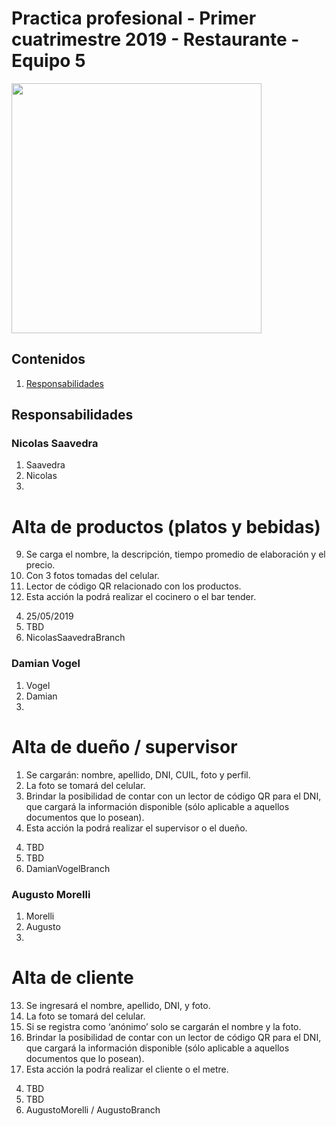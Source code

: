 # Practica profesional - Primer cuatrimestre 2019 - Restaurante - Equipo 5

<img src="https://vignette.wikia.nocookie.net/vrchat-legends/images/f/ff/Teem_five.jpg/revision/latest?cb=20180527122115" width="400" />

## Contenidos

1. [Responsabilidades](#responsabilidades)

## <a name="responsabilidades"></a><b>Responsabilidades</b>

### Nicolas Saavedra

1. Saavedra
2. Nicolas
3. 

  # Alta de productos (platos y bebidas)
  9) Se carga el nombre, la descripción, tiempo promedio de elaboración y el precio.
  10) Con 3 fotos tomadas del celular.
  11) Lector de código QR relacionado con los productos.
  12) Esta acción la podrá realizar el cocinero o el bar tender.

4. 25/05/2019
5. TBD
6. NicolasSaavedraBranch

### Damian Vogel

1. Vogel
2. Damian
3. 

  # Alta de dueño / supervisor
  1) Se cargarán: nombre, apellido, DNI, CUIL, foto y perfil.
  2) La foto se tomará del celular.
  3) Brindar la posibilidad de contar con un lector de código QR para el DNI, que cargará la información disponible (sólo aplicable a aquellos documentos que lo posean).
  4) Esta acción la podrá realizar el supervisor o el dueño.

4. TBD
5. TBD
6. DamianVogelBranch

### Augusto Morelli

1. Morelli
2. Augusto
3. 

  # Alta de cliente
  13) Se ingresará el nombre, apellido, DNI, y foto.
  14) La foto se tomará del celular.
  15) Si se registra como ‘anónimo’ solo se cargarán el nombre y la foto.
  16) Brindar la posibilidad de contar con un lector de código QR para el DNI, que cargará la información disponible (sólo aplicable a aquellos documentos que lo posean).
  17) Esta acción la podrá realizar el cliente o el metre.

4. TBD
5. TBD
6. AugustoMorelli / AugustoBranch
